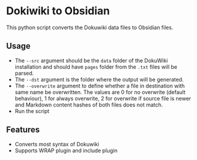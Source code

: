 # Dokiwiki to Obsidian

This python script converts the Dokuwiki data files to Obsidian files.

## Usage
- The `--src` argument should be the `data` folder of the DokuWiki installation and should have `pages` folder from the `.txt` files will be parsed.
- The `--dst` argument is the folder where the output will be generated.
- The `--overwrite` argument to define whether a file in destination with same name be overwritten. The values are 0 for no overwrite (default behaviour), 1 for always overwrite, 2 for overwrite if source file is newer and Markdown content hashes of both files does not match.
- Run the script


## Features
- Converts most syntax of Dokuwiki
- Supports WRAP plugin and include plugin